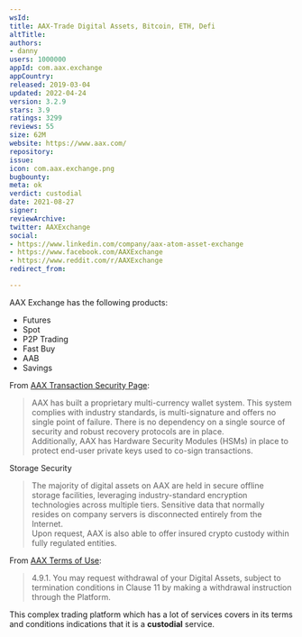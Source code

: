 ```yaml
---
wsId: 
title: AAX-Trade Digital Assets, Bitcoin, ETH, Defi
altTitle: 
authors:
- danny
users: 1000000
appId: com.aax.exchange
appCountry: 
released: 2019-03-04
updated: 2022-04-24
version: 3.2.9
stars: 3.9
ratings: 3299
reviews: 55
size: 62M
website: https://www.aax.com/
repository: 
issue: 
icon: com.aax.exchange.png
bugbounty: 
meta: ok
verdict: custodial
date: 2021-08-27
signer: 
reviewArchive: 
twitter: AAXExchange
social:
- https://www.linkedin.com/company/aax-atom-asset-exchange
- https://www.facebook.com/AAXExchange
- https://www.reddit.com/r/AAXExchange
redirect_from: 

---
```


AAX Exchange has the following products:
- Futures
- Spot
- P2P Trading
- Fast Buy
- AAB
- Savings

From [AAX Transaction Security Page](https://www.aax.com/en-US/security/):

> AAX has built a proprietary multi-currency wallet system. This system complies with industry standards, is multi-signature and offers no single point of failure. There is no dependency on a single source of security and robust recovery protocols are in place.<br>
  Additionally, AAX has Hardware Security Modules (HSMs) in place to protect end-user private keys used to co-sign transactions.

Storage Security

> The majority of digital assets on AAX are held in secure offline storage facilities, leveraging industry-standard encryption technologies across multiple tiers. Sensitive data that normally resides on company servers is disconnected entirely from the Internet.<br>
  Upon request, AAX is also able to offer insured crypto custody within fully regulated entities.

From [AAX Terms of Use](https://www.aax.com/en-US/legal-privacy/terms-of-use/):

> 4.9.1. You may request withdrawal of your Digital Assets, subject to termination conditions in Clause 11 by making a withdrawal instruction through the Platform.

This complex trading platform which has a lot of services covers in its terms and conditions indications that it is a **custodial** service.
